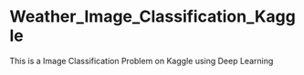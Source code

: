 # Weather_Image_Classification_Kaggle
This is a Image Classification Problem on Kaggle using Deep Learning
